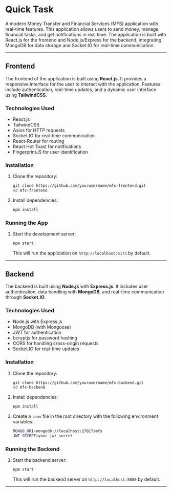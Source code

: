 # Quick Task

A modern Money Transfer and Financial Services (MFS) application with real-time features. This application allows users to send money, manage financial tasks, and get notifications in real time. The application is built with React.js for the frontend and Node.js/Express for the backend, integrating MongoDB for data storage and Socket.IO for real-time communication.

---

## **Frontend**

The frontend of the application is built using **React.js**. It provides a responsive interface for the user to interact with the application. Features include authentication, real-time updates, and a dynamic user interface using **TailwindCSS**.

### **Technologies Used**

- React.js
- TailwindCSS
- Axios for HTTP requests
- Socket.IO for real-time communication
- React-Router for routing
- React Hot Toast for notifications
- FingerprintJS for user identification

### **Installation**

1. Clone the repository:

   ```bash
   git clone https://github.com/yourusername/mfs-frontend.git
   cd mfs-frontend
   ```

2. Install dependencies:
   ```bash
   npm install
   ```

### **Running the App**

1. Start the development server:

   ```bash
   npm start
   ```

   This will run the application on `http://localhost:5173` by default.

---

## **Backend**

The backend is built using **Node.js** with **Express.js**. It includes user authentication, data handling with **MongoDB**, and real-time communication through **Socket.IO**.

### **Technologies Used**

- Node.js with Express.js
- MongoDB (with Mongoose)
- JWT for authentication
- bcryptjs for password hashing
- CORS for handling cross-origin requests
- Socket.IO for real-time updates

### **Installation**

1. Clone the repository:

   ```bash
   git clone https://github.com/yourusername/mfs-backend.git
   cd mfs-backend
   ```

2. Install dependencies:

   ```bash
   npm install
   ```

3. Create a `.env` file in the root directory with the following environment variables:
   ```bash
   MONGO_URI=mongodb://localhost:27017/mfs
   JWT_SECRET=your_jwt_secret
   ```

### **Running the Backend**

1. Start the backend server:

   ```bash
   npm start
   ```

   This will run the backend server on `http://localhost:5000` by default.

---
